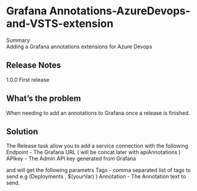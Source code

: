 # Grafana Annotations-AzureDevops-and-VSTS-extension

Summary  
Adding a Grafana annotations extensions for Azure Devops

## Release Notes
 1.0.0
     First release

## What’s the problem
When needing to add an annotations to Grafana once a release is finished. 

## Solution
The Release task allow you to add a service connection with the following
 Endpoint - The Grafana URL ( will be concat later with apiAnnotations )
 APIkey - The Admin API key generated from Grafana

and will get the following parametrs
 Tags - comma separated list of tags to send e.g (Deployments , $(yourVar) )
 Annotation - The Annotation text to send.
